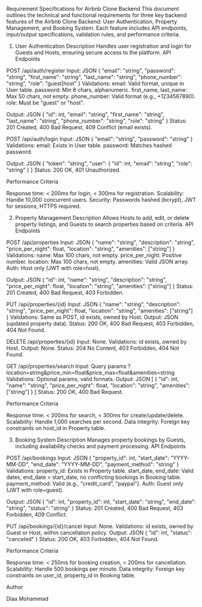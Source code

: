 Requirement Specifications for Airbnb Clone Backend
This document outlines the technical and functional requirements for three key backend features of the Airbnb Clone Backend: User Authentication, Property Management, and Booking System. Each feature includes API endpoints, input/output specifications, validation rules, and performance criteria.
1. User Authentication
Description
Handles user registration and login for Guests and Hosts, ensuring secure access to the platform.
API Endpoints

POST /api/auth/register
Input: JSON { "email": "string", "password": "string", "first_name": "string", "last_name": "string", "phone_number": "string", "role": "guest|host" }
Validations:
email: Valid format, unique in User table.
password: Min 8 chars, alphanumeric.
first_name, last_name: Max 50 chars, not empty.
phone_number: Valid format (e.g., +1234567890).
role: Must be "guest" or "host".


Output: JSON { "id": int, "email": "string", "first_name": "string", "last_name": "string", "phone_number": "string", "role": "string" }
Status: 201 Created, 400 Bad Request, 409 Conflict (email exists).


POST /api/auth/login
Input: JSON { "email": "string", "password": "string" }
Validations:
email: Exists in User table.
password: Matches hashed password.


Output: JSON { "token": "string", "user": { "id": int, "email": "string", "role": "string" } }
Status: 200 OK, 401 Unauthorized.



Performance Criteria

Response time: < 200ms for login, < 300ms for registration.
Scalability: Handle 10,000 concurrent users.
Security: Passwords hashed (bcrypt), JWT for sessions, HTTPS required.

2. Property Management
Description
Allows Hosts to add, edit, or delete property listings, and Guests to search properties based on criteria.
API Endpoints

POST /api/properties
Input: JSON { "name": "string", "description": "string", "price_per_night": float, "location": "string", "amenities": ["string"] }
Validations:
name: Max 100 chars, not empty.
price_per_night: Positive number.
location: Max 100 chars, not empty.
amenities: Valid JSON array.
Auth: Host only (JWT with role=host).


Output: JSON { "id": int, "name": "string", "description": "string", "price_per_night": float, "location": "string", "amenities": ["string"] }
Status: 201 Created, 400 Bad Request, 403 Forbidden.


PUT /api/properties/{id}
Input: JSON { "name": "string", "description": "string", "price_per_night": float, "location": "string", "amenities": ["string"] }
Validations: Same as POST, id exists, owned by Host.
Output: JSON (updated property data).
Status: 200 OK, 400 Bad Request, 403 Forbidden, 404 Not Found.


DELETE /api/properties/{id}
Input: None.
Validations: id exists, owned by Host.
Output: None.
Status: 204 No Content, 403 Forbidden, 404 Not Found.


GET /api/properties/search
Input: Query params ?location=string&price_min=float&price_max=float&amenities=string
Validations: Optional params, valid formats.
Output: JSON [ { "id": int, "name": "string", "price_per_night": float, "location": "string", "amenities": ["string"] } ]
Status: 200 OK, 400 Bad Request.



Performance Criteria

Response time: < 200ms for search, < 300ms for create/update/delete.
Scalability: Handle 1,000 searches per second.
Data integrity: Foreign key constraints on host_id in Property table.

3. Booking System
Description
Manages property bookings by Guests, including availability checks and payment processing.
API Endpoints

POST /api/bookings
Input: JSON { "property_id": int, "start_date": "YYYY-MM-DD", "end_date": "YYYY-MM-DD", "payment_method": "string" }
Validations:
property_id: Exists in Property table.
start_date, end_date: Valid dates, end_date > start_date, no conflicting bookings in Booking table.
payment_method: Valid (e.g., "credit_card", "paypal").
Auth: Guest only (JWT with role=guest).


Output: JSON { "id": int, "property_id": int, "start_date": "string", "end_date": "string", "status": "string" }
Status: 201 Created, 400 Bad Request, 403 Forbidden, 409 Conflict.


PUT /api/bookings/{id}/cancel
Input: None.
Validations: id exists, owned by Guest or Host, within cancellation policy.
Output: JSON { "id": int, "status": "canceled" }
Status: 200 OK, 403 Forbidden, 404 Not Found.



Performance Criteria

Response time: < 250ms for booking creation, < 200ms for cancellation.
Scalability: Handle 500 bookings per minute.
Data integrity: Foreign key constraints on user_id, property_id in Booking table.

Author

Diaa Mohammad
